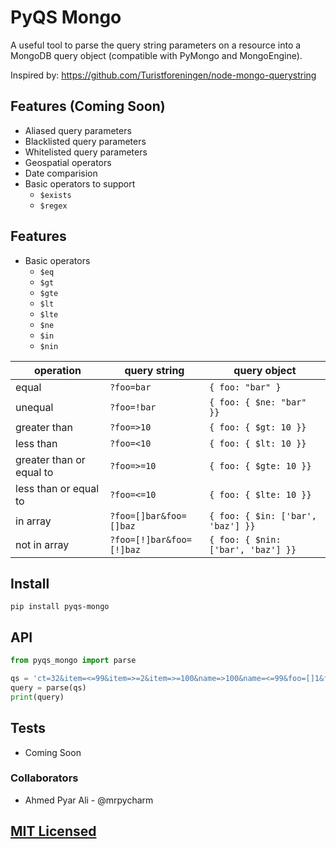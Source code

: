 # PyQS Mongo

A useful tool to parse the query string parameters on a resource into a 
MongoDB query object (compatible with PyMongo and MongoEngine).

Inspired by: https://github.com/Turistforeningen/node-mongo-querystring


## Features (Coming Soon)

* Aliased query parameters
* Blacklisted query parameters
* Whitelisted query parameters
* Geospatial operators
* Date comparision
* Basic operators to support
  * `$exists`
  * `$regex`


## Features
* Basic operators
  * `$eq`
  * `$gt`
  * `$gte`
  * `$lt`
  * `$lte`
  * `$ne`
  * `$in`
  * `$nin`


| operation | query string  | query object |
|-----------|---------------|--------------|
| equal     | `?foo=bar`    | `{ foo: "bar" }` |
| unequal   | `?foo=!bar`   | `{ foo: { $ne: "bar" }}` |
| greater than | `?foo=>10` | `{ foo: { $gt: 10 }}` |
| less than | `?foo=<10`    | `{ foo: { $lt: 10 }}` |
| greater than or equal to | `?foo=>=10` | `{ foo: { $gte: 10 }}` |
| less than or equal to | `?foo=<=10`    | `{ foo: { $lte: 10 }}` |
| in array  | `?foo=[]bar&foo=[]baz` | `{ foo: { $in: ['bar', 'baz'] }}` |
| not in array | `?foo=[!]bar&foo=[!]baz` | `{ foo: { $nin: ['bar', 'baz'] }}` |


## Install

```
pip install pyqs-mongo
```

## API

```python
from pyqs_mongo import parse

qs = 'ct=32&item=<=99&item=>=2&item=>=100&name=>100&name=<=99&foo=[]1&foo=[!]2'
query = parse(qs)
print(query)
```

## Tests
* Coming Soon


### Collaborators

* Ahmed Pyar Ali - @mrpycharm

## [MIT Licensed](https://raw.githubusercontent.com/Turistforeningen/node-mongo-querystring/master/LICENSE)